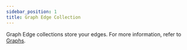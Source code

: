 ```yaml
---
sidebar_position: 1
title: Graph Edge Collection
---
```


Graph Edge collections store your edges. For more information, refer to [Graphs](../../graphs/index.md).
